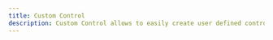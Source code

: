 ```yaml
---
title: Custom Control
description: Custom Control allows to easily create user defined controls.
---
```


<script lang="ts">
  import CustomControl from "./CustomControl.svelte";
  import demoRaw from "./CustomControl.svelte?raw";
  import CodeBlock from "../../CodeBlock.svelte";
</script>

<CustomControl />

<CodeBlock content={demoRaw} />
